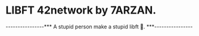 
# LIBFT 42network by 7ARZAN.


----------------***  A stupid person make a stupid libft 🥇.  ***----------------

